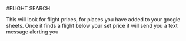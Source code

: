 #FLIGHT SEARCH

This will look for flight prices, for places you have added to your google sheets.
Once it finds a flight below your set price it will send you a text message alerting you

